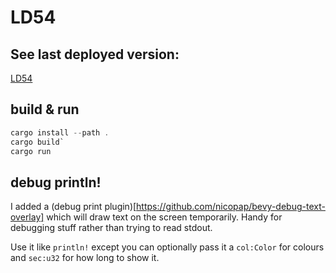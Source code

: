 # LD54

## See last deployed version:

[LD54](https://mrspeaker.github.io/ld54/)

## build & run

```rust
cargo install --path .
cargo build`
cargo run
```

## debug println!

I added a (debug print plugin)[https://github.com/nicopap/bevy-debug-text-overlay] which will draw text on the screen temporarily. Handy for debugging stuff rather than trying to read stdout.

Use it like `println!` except you can optionally pass it a `col:Color` for colours and `sec:u32` for how long to show it.

